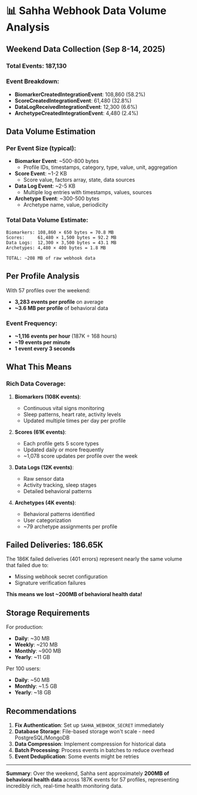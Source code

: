 # 📊 Sahha Webhook Data Volume Analysis

## Weekend Data Collection (Sep 8-14, 2025)

### Total Events: 187,130

### Event Breakdown:
- **BiomarkerCreatedIntegrationEvent**: 108,860 (58.2%)
- **ScoreCreatedIntegrationEvent**: 61,480 (32.8%)
- **DataLogReceivedIntegrationEvent**: 12,300 (6.6%)
- **ArchetypeCreatedIntegrationEvent**: 4,480 (2.4%)

## Data Volume Estimation

### Per Event Size (typical):
- **Biomarker Event**: ~500-800 bytes
  - Profile IDs, timestamps, category, type, value, unit, aggregation
- **Score Event**: ~1-2 KB
  - Score value, factors array, state, data sources
- **Data Log Event**: ~2-5 KB
  - Multiple log entries with timestamps, values, sources
- **Archetype Event**: ~300-500 bytes
  - Archetype name, value, periodicity

### Total Data Volume Estimate:

```
Biomarkers: 108,860 × 650 bytes = 70.8 MB
Scores:     61,480 × 1,500 bytes = 92.2 MB
Data Logs:  12,300 × 3,500 bytes = 43.1 MB
Archetypes: 4,480 × 400 bytes = 1.8 MB

TOTAL: ~208 MB of raw webhook data
```

## Per Profile Analysis

With 57 profiles over the weekend:
- **3,283 events per profile** on average
- **~3.6 MB per profile** of behavioral data

### Event Frequency:
- **~1,116 events per hour** (187K ÷ 168 hours)
- **~19 events per minute**
- **1 event every 3 seconds**

## What This Means

### Rich Data Coverage:
1. **Biomarkers (108K events)**: 
   - Continuous vital signs monitoring
   - Sleep patterns, heart rate, activity levels
   - Updated multiple times per day per profile

2. **Scores (61K events)**:
   - Each profile gets 5 score types
   - Updated daily or more frequently
   - ~1,078 score updates per profile over the week

3. **Data Logs (12K events)**:
   - Raw sensor data
   - Activity tracking, sleep stages
   - Detailed behavioral patterns

4. **Archetypes (4K events)**:
   - Behavioral patterns identified
   - User categorization
   - ~79 archetype assignments per profile

## Failed Deliveries: 186.65K

The 186K failed deliveries (401 errors) represent nearly the same volume that failed due to:
- Missing webhook secret configuration
- Signature verification failures

**This means we lost ~200MB of behavioral health data!**

## Storage Requirements

For production:
- **Daily**: ~30 MB
- **Weekly**: ~210 MB  
- **Monthly**: ~900 MB
- **Yearly**: ~11 GB

Per 100 users:
- **Daily**: ~50 MB
- **Monthly**: ~1.5 GB
- **Yearly**: ~18 GB

## Recommendations

1. **Fix Authentication**: Set up `SAHHA_WEBHOOK_SECRET` immediately
2. **Database Storage**: File-based storage won't scale - need PostgreSQL/MongoDB
3. **Data Compression**: Implement compression for historical data
4. **Batch Processing**: Process events in batches to reduce overhead
5. **Event Deduplication**: Some events might be retries

---

**Summary**: Over the weekend, Sahha sent approximately **200MB of behavioral health data** across 187K events for 57 profiles, representing incredibly rich, real-time health monitoring data.